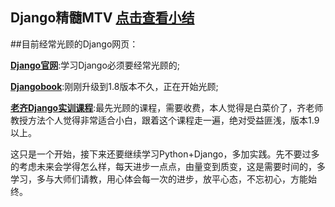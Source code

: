 ## Django精髓MTV [点击查看小结](https://uaustin.github.io/2016/09/27/Django_sum/)

##目前经常光顾的Django网页：

**[Django官网](https://www.djangoproject.com)**:学习Django必须要经常光顾的;

**[Djangobook](http://www.djangobook.com)**:刚刚升级到1.8版本不久，正在开始光顾;

**[老齐Django实训课程](https://qiwsir.github.io/t.html)**:最先光顾的课程，需要收费，本人觉得是白菜价了，齐老师教授方法个人觉得非常适合小白，跟着这个课程走一遍，绝对受益匪浅，版本1.9以上。

这只是一个开始，接下来还要继续学习Python+Django，多加实践。先不要过多的考虑未来会学得怎么样，每天进步一点点，由量变到质变，这是需要时间的，多学习，多与大师们请教，用心体会每一次的进步，放平心态，不忘初心，方能始终。
